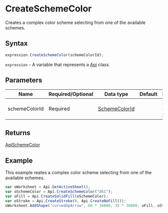 # CreateSchemeColor

Creates a complex color scheme selecting from one of the available schemes.

## Syntax

```javascript
expression.CreateSchemeColor(schemeColorId);
```

`expression` - A variable that represents a [Api](../Api.md) class.

## Parameters

| **Name** | **Required/Optional** | **Data type** | **Default** | **Description** |
| ------------- | ------------- | ------------- | ------------- | ------------- |
| schemeColorId | Required | [SchemeColorId](../../Enumeration/SchemeColorId.md) |  | The color scheme identifier. |

## Returns

[ApiSchemeColor](../../ApiSchemeColor/ApiSchemeColor.md)

## Example

This example reates a complex color scheme selecting from one of the available schemes.

```javascript editor-xlsx
var oWorksheet = Api.GetActiveSheet();
var oSchemeColor = Api.CreateSchemeColor("dk1");
var oFill = Api.CreateSolidFill(oSchemeColor);
var oStroke = Api.CreateStroke(0, Api.CreateNoFill());
oWorksheet.AddShape("curvedUpArrow", 60 * 36000, 35 * 36000, oFill, oStroke, 0, 2 * 36000, 1, 3 * 36000);
```
